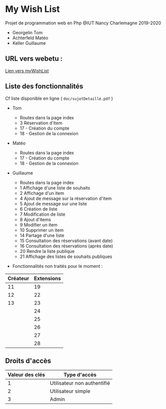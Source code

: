 
# My Wish List

Projet de programmation web en Php
@IUT Nancy Charlemagne
2019-2020

 - Georgelin Tom
 - Achterfeld Matéo
 - Keller Guillaume
 
## URL vers webetu :

[Lien vers myWishList](https://webetu.iutnc.univ-lorraine.fr/www/keller73u/myWishList)

## Liste des fonctionnalités

Cf liste disponible en ligne ( `doc/sujetDetaillé.pdf` )

 - Tom
	 - Routes dans la page index
	 - 3 Réservation d'item
	 - 17 - Création du compte
	 - 18 - Gestion de la connexion
 - Matéo
	 - Routes dans la page index
	 - 17 - Création du compte
	 - 18 - Gestion de la connexion
 - Guillaume
	 - Routes dans la page index
	 - 1 Affichage d'une liste de souhaits
	 - 2 Affichage d'un item
	 - 4 Ajout de message sur la réservation d'item
	 - 5 Ajout de message sur une liste
	 - 6 Création de liste
	 - 7 Modification de liste
	 - 8 Ajout d'items
	 - 9 Modifier un item
	 - 10 Supprimer un item
	 - 14 Partage d'une liste
	 - 15 Consultation des réservations (avant date)
	 - 16 Consultation des réservations (après date)
	 - 20 Rendre la liste publique
	 - 21 Affichage des listes de souhaits publiques 
 
- Fonctionnalités non traités pour le moment :

| Créateur | Extensions 
|-|-
| 11 | 19
| 12 | 22
| 13 | 23
|  | 24
|  | 25
|  | 26
|  | 27
|  | 28
	
## Droits d'accès
| Valeur des clés | Type d'accès |
 |--|--|
| 1 | Utilisateur non authentifié |
| 2 | Utilisateur simple |
| 3 | Admin |
